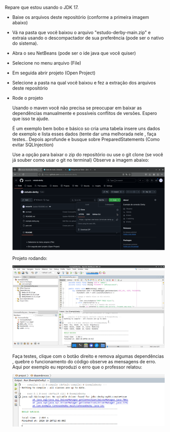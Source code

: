 Repare que estou usando o JDK 17.

* Baixe os arquivos deste repositório (conforme a primeira imagem abaixo)
* Vá na pasta que você baixou o arquivo "estudo-derby-main.zip" e extraia usando o descompactador de sua preferência (pode ser o nativo do sistema).
* Abra o seu NetBeans (pode ser o ide java que você quiser)
* Selecione no menu arquivo (File)
* Em seguida abrir projeto (Open Project)
* Selecione a pasta na qual você baixou e fez a extração dos arquivos deste repositório

* Rode o projeto


  Usando o maven você não precisa se preocupar em baixar as dependências manualmente e possíveis conflitos de versões.
  Espero que isso te ajude.

  É um exemplo bem bobo e básico so cria uma tabela insere uns dados de exemplo e lista esses dados (tente dar uma melhorada nele , faça testes..
  Depois aprofunde e busque sobre PreparedStatements (Como evitar SQLInjection)

  Use a opção para baixar o zip do repositório ou use o git clone (se você já souber como usar o git no terminal)
  Observe a imagem abaixo:


  ![Baixar Repositório](baixar.png)

  
  Projeto rodando:

  ![Exemplo Derby](exemplo-derby.png)


  Faça testes, clique com o botão direito e remova algumas dependências , quebre o funcionamento do código observe as mensagens de erro.
  Aqui por exemplo eu reproduzi o erro que o professor relatou:

    ![Erro Driver](erro-derby.png)

